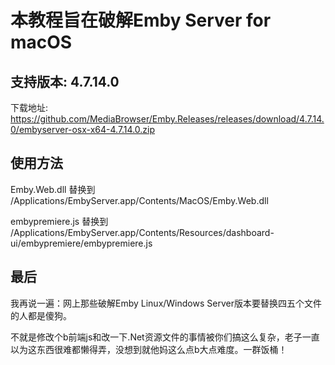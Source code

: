 # 本教程旨在破解Emby Server for macOS
## 支持版本: 4.7.14.0 
下载地址: https://github.com/MediaBrowser/Emby.Releases/releases/download/4.7.14.0/embyserver-osx-x64-4.7.14.0.zip

## 使用方法
Emby.Web.dll 替换到 /Applications/EmbyServer.app/Contents/MacOS/Emby.Web.dll

embypremiere.js 替换到 /Applications/EmbyServer.app/Contents/Resources/dashboard-ui/embypremiere/embypremiere.js

## 最后
我再说一遍：网上那些破解Emby Linux/Windows Server版本要替换四五个文件的人都是傻狗。

不就是修改个b前端js和改一下.Net资源文件的事情被你们搞这么复杂，老子一直以为这东西很难都懒得弄，没想到就他妈这么点b大点难度。一群饭桶！